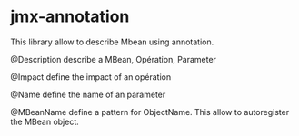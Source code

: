 # jmx-annotation

This library allow to describe Mbean using annotation.

@Description describe a MBean, Opération, Parameter

@Impact define the impact of an opération

@Name define the name of an parameter

@MBeanName define a pattern for ObjectName. This allow to autoregister the MBean object.

